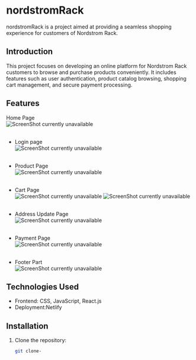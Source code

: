 # nordstromRack

nordstromRack is a project aimed at providing a seamless shopping experience for customers of Nordstrom Rack.

## Introduction

This project focuses on developing an online platform for Nordstrom Rack customers to browse and purchase products conveniently. It includes features such as user authentication, product catalog browsing, shopping cart management, and secure payment processing.

## Features
  Home Page <br>
![ScreenShot currently unavailable]( https://i.postimg.cc/QNJhwbVj/Home-page.png)<br><br>
- Login page <br>
  ![ScreenShot currently unavailable](https://i.postimg.cc/Jz9Xsytn/Login-page.png)<br><br>
- Product Page<br>
  ![ScreenShot currently unavailable](https://i.postimg.cc/dVMyNPBS/product-page-2.png)<br><br>
- Cart Page<br>
  ![ScreenShot currently unavailable](https://i.postimg.cc/26zjXmVm/Add-to-Cart.png) 
  ![ScreenShot currently unavailable](https://i.postimg.cc/g2znTv51/Checkout.png) 
  <br><br>
- Address Update Page<br>
  ![ScreenShot currently unavailable](https://i.postimg.cc/RCpsFR1L/Payment-page.png)<br><br>
- Payment Page<br>
  ![ScreenShot currently unavailable](https://i.postimg.cc/KcCWffKv/Payment-page-2.png)<br><br>

- Footer Part<br>
  ![ScreenShot currently unavailable](https://i.postimg.cc/Bb2BMxyX/Footer-page.png)
## Technologies Used

- Frontend: CSS, JavaScript, React.js
- Deployment:Netlify

## Installation

1. Clone the repository:
   ```bash
   git clone-

